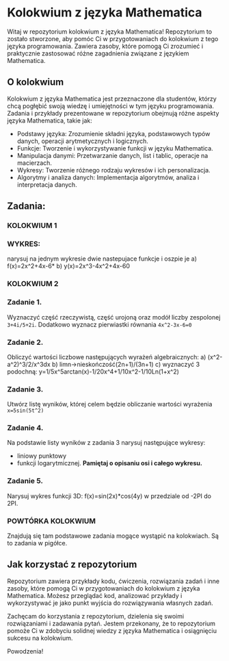 # Kolokwium z języka Mathematica

Witaj w repozytorium kolokwium z języka Mathematica! Repozytorium to zostało stworzone, aby pomóc Ci w przygotowaniach do kolokwium z tego języka programowania. Zawiera zasoby, które pomogą Ci zrozumieć i praktycznie zastosować różne zagadnienia związane z językiem Mathematica.

## O kolokwium

Kolokwium z języka Mathematica jest przeznaczone dla studentów, którzy chcą pogłębić swoją wiedzę i umiejętności w tym języku programowania. Zadania i przykłady prezentowane w repozytorium obejmują różne aspekty języka Mathematica, takie jak:

- Podstawy języka: Zrozumienie składni języka, podstawowych typów danych, operacji arytmetycznych i logicznych.
- Funkcje: Tworzenie i wykorzystywanie funkcji w języku Mathematica.
- Manipulacja danymi: Przetwarzanie danych, list i tablic, operacje na macierzach.
- Wykresy: Tworzenie różnego rodzaju wykresów i ich personalizacja.
- Algorytmy i analiza danych: Implementacja algorytmów, analiza i interpretacja danych.

## Zadania:

### KOLOKWIUM 1

### WYKRES:
narysuj na jednym wykresie dwie nastepujace funkcje i oszpie je
a) f(x)=2x^2+4x-6*
b) y(x)=2x^3-4x^2+4x-60

### KOLOKWIUM 2

### **Zadanie 1.**
Wyznaczyć część rzeczywistą, część urojoną oraz modół liczby zespolonej `3+4i/5+2i`. Dodatkowo wyznacz pierwiastki równania `4x^2-3x-6=0`

### **Zadanie 2.**
Obliczyć wartości liczbowe następujących wyrażeń algebraicznych:
a) (x^2-a^2)^3/2/x^3dx
b) limn->nieskończość(2n+1)/(3n+1)
c) wyznaczyć 3 podochną: y=1/5x^5arctan(x)-1/20x^4+1/10x^2-1/10Ln(1+x^2)

### **Zadanie 3.**
Utwórz listę wyników, której celem będzie obliczanie wartości wyrażenia `x=5sin(5t^2)`

### **Zadanie 4.**
Na podstawie listy wyników z zadania 3 narysuj następujące wykresy: 
- liniowy punktowy
- funkcji logarytmicznej.
**Pamiętaj o opisaniu osi i całego wykresu.**

### **Zadanie 5.**
Narysuj wykres funkcji 3D: f(x)=sin(2x)*cos(4y) w przedziale od -2PI do 2PI.

### POWTÓRKA KOLOKWIUM
Znajdują się tam podstawowe zadania mogące wystąpić na kolokwiach. Są to zadania w pigółce.

## Jak korzystać z repozytorium

Repozytorium zawiera przykłady kodu, ćwiczenia, rozwiązania zadań i inne zasoby, które pomogą Ci w przygotowaniach do kolokwium z języka Mathematica. Możesz przeglądać kod, analizować przykłady i wykorzystywać je jako punkt wyjścia do rozwiązywania własnych zadań.

Zachęcam do korzystania z repozytorium, dzielenia się swoimi rozwiązaniami i zadawania pytań. Jestem przekonany, że to repozytorium pomoże Ci w zdobyciu solidnej wiedzy z języka Mathematica i osiągnięciu sukcesu na kolokwium.

Powodzenia!
